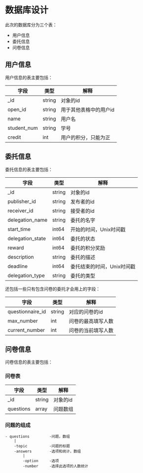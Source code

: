 # 数据库设计

此次的数据库分为三个表：

- 用户信息
- 委托信息
- 问卷信息

## 用户信息

用户信息的表主要包括：

| 字段        | 类型   | 解释                   |
| ----------- | ------ | ---------------------- |
| _id         | string | 对象的id               |
| open_id     | string | 用于其他表格中的用户id |
| name        | string | 用户名                 |
| student_num | string | 学号                   |
| credit      | int    | 用户的积分，只能为正   |

## 委托信息

委托信息的表主要包括：

| 字段             | 类型   | 解释                       |
| ---------------- | ------ | -------------------------- |
| _id              | string | 对象的id                   |
| publisher_id     | string | 发布者的id                 |
| receiver_id      | string | 接受者的id                 |
| delegation_name  | string | 委托的名字                 |
| start_time       | int64  | 开始的时间，Unix时间戳     |
| delegation_state | int64  | 委托的状态                 |
| reward           | int64  | 委托的积分奖励             |
| description      | string | 委托的描述                 |
| deadline         | int64  | 委托结束的时间，Unix时间戳 |
| delegation_type  | string | 委托的类型                 |

还包括一些只有包含问卷的委托才会用上的字段：

| 字段             | 类型   | 解释               |
| ---------------- | ------ | ------------------ |
| questionnaire_id | string | 对应的问卷的id     |
| max_number       | int    | 问卷的最高填写人数 |
| current_number   | int    | 问卷的当前填写人数 |

## 问卷信息

问卷信息的表主要包括：

### 问卷表

| 字段      | 类型   | 解释     |
| --------- | ------ | -------- |
| _id       | string | 对象的id |
| questions | array  | 问题数组 |

### 问题的组成

```
- questions         -问题，数组
    |
    -topic          -问题的标题
    -answers        -选项和统计，数组
        |
        -option     -选项
        -number     -选择此选项的人数统计
```